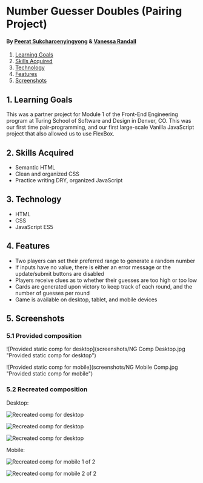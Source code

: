 # Number Guesser Doubles (Pairing Project)
#### By [Peerat Sukcharoenyingyong](https://github.com/peeratmac) & [Vanessa Randall](https://github.com/vrandall66)

1. <a href="#1-learning-goals">Learning Goals</a>
2. <a href="#2-skills-acquired">Skills Acquired</a>
3. <a href="#3-technology">Technology</a>
4. <a href="#4-features">Features</a>
5. <a href="#5-screenshots">Screenshots</a>

## 1. Learning Goals

This was a partner project for Module 1 of the Front-End Engineering program at Turing School of Software and Design in Denver, CO. This was our first time pair-programming, and our first large-scale Vanilla JavaScript project that also allowed us to use FlexBox.

## 2. Skills Acquired

  - Semantic HTML
  - Clean and organized CSS
  - Practice writing DRY, organized JavaScript

## 3. Technology

  - HTML
  - CSS
  - JavaScript ES5

## 4. Features

  - Two players can set their preferred range to generate a random number
  - If inputs have no value, there is either an error message or the update/submit buttons are disabled
  - Players receive clues as to whether their guesses are too high or too low
  - Cards are generated upon victory to keep track of each round, and the number of guesses per round
  - Game is available on desktop, tablet, and mobile devices

## 5. Screenshots

### 5.1 Provided composition

![Provided static comp for desktop](screenshots/NG Comp Desktop.jpg "Provided static comp for desktop")

![Provided static comp for mobile](screenshots/NG Mobile Comp.jpg "Provided static comp for mobile")

### 5.2 Recreated composition

Desktop:

![Recreated comp for desktop](screenshots/Errors.png "Recreated comp for desktop 1 of 3")

![Recreated comp for desktop](screenshots/Disabled-Buttons.png "Recreated comp for desktop 2 of 3")

![Recreated comp for desktop](screenshots/Cards.png "Recreated comp for desktop 3 of 3")

Mobile:

![Recreated comp for mobile 1 of 2](screenshots/Mobile.png "Recreated comp for mobile 1 of 2")

![Recreated comp for mobile 2 of 2](screenshots/Errors-Mobile.png "Recreated comp for mobile 2 of 2")
